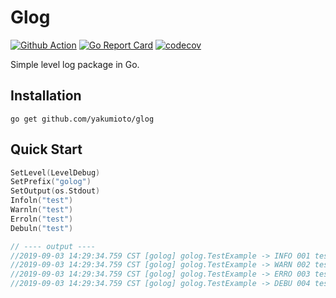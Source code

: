 # Glog

[![Github Action](https://github.com/yakumioto/glog/workflows/glog/badge.svg)](https://github.com/yakumioto/glog/actions)
[![Go Report Card](https://goreportcard.com/badge/github.com/yakumioto/glog)](https://goreportcard.com/report/github.com/yakumioto/glog)
[![codecov](https://codecov.io/gh/yakumioto/glog/branch/master/graph/badge.svg)](https://codecov.io/gh/yakumioto/glog)


Simple level log package in Go.

## Installation

`go get github.com/yakumioto/glog`

## Quick Start

```go
SetLevel(LevelDebug)
SetPrefix("golog")
SetOutput(os.Stdout)
Infoln("test")
Warnln("test")
Erroln("test")
Debuln("test")

// ---- output ----
//2019-09-03 14:29:34.759 CST [golog] golog.TestExample -> INFO 001 test
//2019-09-03 14:29:34.759 CST [golog] golog.TestExample -> WARN 002 test
//2019-09-03 14:29:34.759 CST [golog] golog.TestExample -> ERRO 003 test
//2019-09-03 14:29:34.759 CST [golog] golog.TestExample -> DEBU 004 test
```